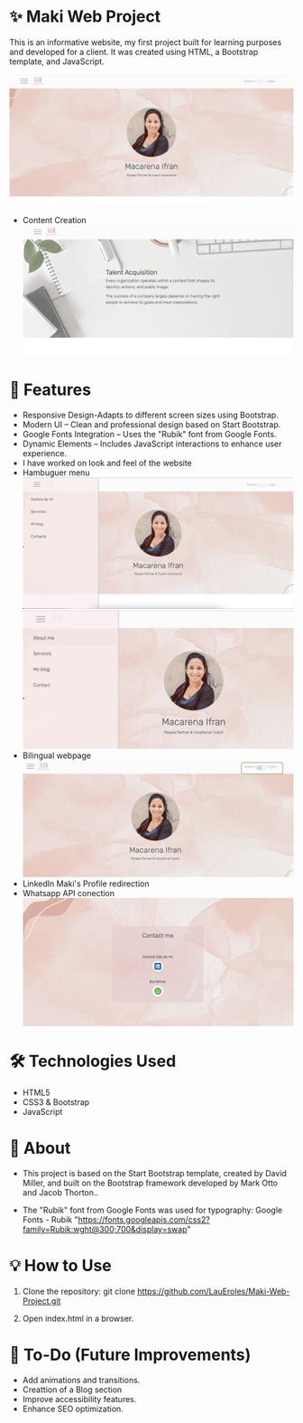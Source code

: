 # ✨ Maki Web Project

This is an informative website, my first project built for learning purposes and developed for a client. It was created using HTML, a Bootstrap template, and JavaScript.


![Home web page](READMEimages/home%20web%20page.png)

* Content Creation
![Example of the content created](READMEimages/TA%20html.png)

# 🚀 Features

* Responsive Design-Adapts to different screen sizes using Bootstrap.
* Modern UI – Clean and professional design based on Start Bootstrap.
* Google Fonts Integration – Uses the "Rubik" font from Google Fonts.
* Dynamic Elements – Includes JavaScript interactions to enhance user experience.
* I have worked on look and feel of the website
* Hambuguer menu
![Hamburguer menu](READMEimages/hamburguer%20menu.png)
![Home web page](READMEimages/extended%20menu.png)
*  Bilingual webpage
![Bilingual web page](READMEimages/bilingual%20feature.png)
* LinkedIn Maki's Profile redirection
* Whatsapp API conection 
![Links to Whatsapp and LinkedIn](READMEimages/Whatsapp-Linkedin-Links.png)


# 🛠️ Technologies Used

* HTML5
* CSS3 & Bootstrap
* JavaScript

# 📖 About

* This project is based on the Start Bootstrap template, created by David Miller, and built on the Bootstrap framework developed by Mark Otto and Jacob Thorton..

* The "Rubik" font from Google Fonts was used for typography: Google Fonts - Rubik "https://fonts.googleapis.com/css2?family=Rubik:wght@300;700&display=swap"


# 💡 How to Use

1. Clone the repository:
git clone https://github.com/LauEroles/Maki-Web-Project.git

2. Open index.html in a browser.


# 📝 To-Do (Future Improvements) 

* Add animations and transitions.
* Creattion of a Blog section
* Improve accessibility features.
* Enhance SEO optimization.